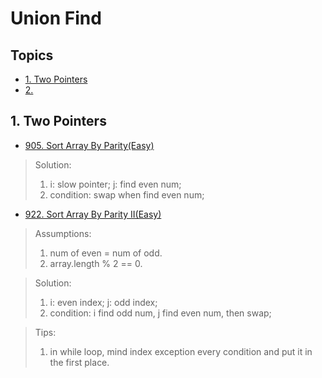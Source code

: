 # Union Find 





## Topics
* [1. Two Pointers](#1-Two-Pointers)      
* [2.]()

## 1. Two Pointers    




* [905. Sort Array By Parity(Easy)](https://leetcode.com/problems/sort-array-by-parity/)      
> Solution:      
> 1. i: slow pointer; j: find even num;      
> 2. condition: swap when find even num;     

* [922. Sort Array By Parity II(Easy)](https://leetcode.com/problems/sort-array-by-parity-ii/)   
> Assumptions: 
> 1. num of even = num of odd.     
> 2. array.length % 2 == 0.  

> Solution:   
> 1. i: even index; j: odd index;  
> 2. condition: i find odd num, j find even num, then swap;   

> Tips:    
> 1. in while loop, mind index exception every condition and put it in the first place.    






